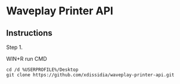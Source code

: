 # Waveplay Printer API

## Instructions

Step 1.

WIN+R run CMD

```
cd /d %USERPROFILE%/Desktop
git clone https://github.com/xdissidia/waveplay-printer-api.git
```